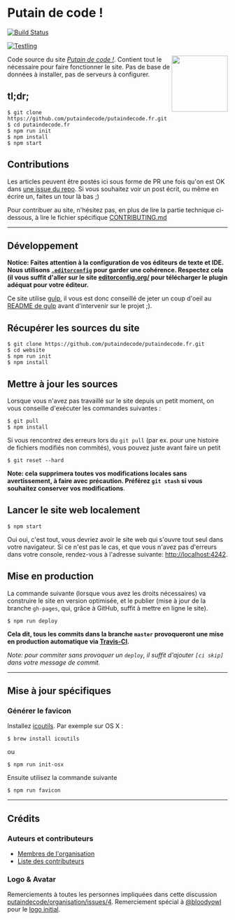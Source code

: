 # Putain de code !

[![Build Status](http://img.shields.io/travis/putaindecode/putaindecode.fr.svg?style=flat)](https://travis-ci.org/putaindecode/putaindecode.fr)

[![Testling](https://ci.testling.com/putaindecode/putaindecode.fr.png)](https://ci.testling.com/putaindecode/putaindecode.fr)

<img align="right" alt="" src="https://raw.github.com/putaindecode/putaindecode.fr/master/images/p!-logo--no-bubble-512--trim.png" width="128">

Code source du site [_Putain de code !_](http://putaindecode.fr/).
Contient tout le nécessaire pour faire fonctionner le site.
Pas de base de données à installer, pas de serveurs à configurer.

## tl;dr;

    $ git clone https://github.com/putaindecode/putaindecode.fr.git
    $ cd putaindecode.fr
    $ npm run init
    $ npm install
    $ npm start

## Contributions

Les articles peuvent être postés ici sous forme de PR une fois qu'on est OK dans [une
issue du repo](https://github.com/putaindecode/putaindecode.fr/issues).
Si vous souhaitez voir un post écrit, ou même en écrire un, faites un tour là bas ;)

Pour contribuer au site, n'hésitez pas, en plus de lire la partie technique ci-dessous,
à lire le fichier spécifique [CONTRIBUTING.md](CONTRIBUTING.md)

---

## Développement

__Notice: Faites attention à la configuration de vos éditeurs de texte et IDE.  
Nous utilisons [`.editorconfig`](.editorconfig) pour garder une cohérence.
Respectez cela (il vous suffit d'aller sur le site [editorconfig.org/](http://editorconfig.org/)
pour télécharger le plugin adéquat pour votre éditeur.__

Ce site utilise [gulp](https://github.com/gulpjs/gulp),
il vous est donc conseillé de jeter un coup d'oeil au [README de gulp](https://github.com/gulpjs/gulp#readme)
avant d'intervenir sur le projet ;).

## Récupérer les sources du site

    $ git clone https://github.com/putaindecode/putaindecode.fr.git
    $ cd website
    $ npm run init
    $ npm install

## Mettre à jour les sources

Lorsque vous n'avez pas travaillé sur le site depuis un petit moment, on vous conseille
d'exécuter les commandes suivantes :

    $ git pull
    $ npm install

Si vous rencontrez des erreurs lors du `git pull` (par ex. pour une histoire de
fichiers modifiés non commités), vous pouvez juste avant faire
un petit

    $ git reset --hard

__Note: cela supprimera toutes vos modifications locales sans avertissement, à
faire avec précaution.
Préférez `git stash` si vous souhaitez conserver vos modifications__.

## Lancer le site web localement

    $ npm start

Oui oui, c'est tout, vous devriez avoir le site web qui s'ouvre tout seul dans votre navigateur.
Si ce n'est pas le cas, et que vous n'avez pas d'erreurs dans votre console,
rendez-vous à l'adresse suivante: [http://localhost:4242](http://localhost:4242).


## Mise en production

La commande suivante (lorsque vous avez les droits nécessaires) va construire le site
en version optimisée, et le publier (mise à jour de la branche  `gh-pages`, qui,
grâce à GitHub, suffit à mettre en ligne le site).

    $ npm run deploy

**Cela dit, tous les commits dans la branche `master` provoqueront une mise en production automatique via [Travis-CI](https://travis-ci.org/).**

_Note: pour commiter sans provoquer un `deploy`, il suffit d'ajouter `[ci skip]` dans votre message de commit._

---

## Mise à jour spécifiques

### Générer le favicon

Installez [icoutils](http://www.nongnu.org/icoutils/). Par exemple sur OS X :

    $ brew install icoutils

ou

    $ npm run init-osx

Ensuite utilisez la commande suivante

    $ npm run favicon

---

## Crédits

### Auteurs et contributeurs

* [Membres de l'organisation](https://github.com/putaindecode?tab=members)
* [Liste des contributeurs](https://github.com/putaindecode/putaindecode.fr/graphs/contributors)

### Logo & Avatar

Remerciements à toutes les personnes impliquées dans cette discussion [putaindecode/organisation/issues/4](https://github.com/putaindecode/organisation/issues/4).
Remerciement spécial à [@bloodyowl](https://github.com/bloodyowl) pour le [logo initial](https://github.com/putaindecode/putaindecode.fr/blob/3324cbe7637dacd1f42a412c1085431a2d551928/src/assets/_images/p!-logos.png).

